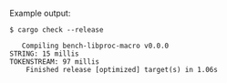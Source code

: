 Example output:

```console
$ cargo check --release

   Compiling bench-libproc-macro v0.0.0
STRING: 15 millis
TOKENSTREAM: 97 millis
    Finished release [optimized] target(s) in 1.06s
```
